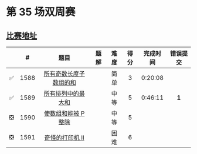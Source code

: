 # 第 35 场双周赛

## [比赛地址](https://leetcode-cn.com/contest/biweekly-contest-35/)

|  | # | 题目 | 题解 | 难度 | 得分 | 完成时间 | 错误提交 |
| :--: | -- | :--: | -- | :--: | :--: | :--: | :--: |
| ✅ | 1588 | [所有奇数长度子数组的和](https://github.com/Mathstarry/Leetcode/tree/master/contests/biweeklycontests/5503_sumOddLengthSubarrays) | | 简单 | 3 | 0:20:08 | |
| ✅ | 1589 | [所有排列中的最大和](https://github.com/Mathstarry/Leetcode/tree/master/contests/biweeklycontests/5505_maxSumRangeQuery) | | 中等 | 5 | 0:46:11 | **1** |
| ❎ | 1590 | [使数组和能被 P 整除](https://github.com/Mathstarry/Leetcode/tree/master/contests/biweeklycontests/5504_minSubarray) | | 中等 | 5 | | |
| ❎ | 1591 | [奇怪的打印机 II](https://github.com/Mathstarry/Leetcode/tree/master/contests/biweeklycontests/5506_isPrintable) | | 困难 | 6 | | |
